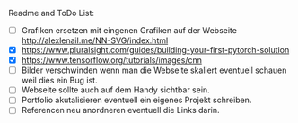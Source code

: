 Readme and ToDo List:
- [ ] Grafiken ersetzen mit eingenen Grafiken auf der Webseite http://alexlenail.me/NN-SVG/index.html
- [X] https://www.pluralsight.com/guides/building-your-first-pytorch-solution
- [X] https://www.tensorflow.org/tutorials/images/cnn
- [ ] Bilder verschwinden wenn man die Webseite skaliert eventuell schauen weil dies ein Bug ist.
- [ ] Webseite sollte auch auf dem Handy sichtbar sein.
- [ ] Portfolio akutalisieren eventuell ein eigenes Projekt schreiben.
- [ ] Referencen neu anordneren eventuell die Links darin.
